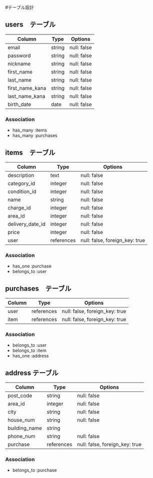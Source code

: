 
#テーブル設計

## users　テーブル

| Column          | Type   | Options     | 
| --------------- | ------ | ----------- | 
| email           | string | null: false | 
| password        | string | null: false | 
| nickname        | string | null: false | 
| first_name      | string | null: false | 
| last_name       | string | null: false | 
| first_name_kana | string | null: false | 
| last_name_kana  | string | null: false |
| birth_date      |  date  | null: false |


### Association
 - has_many :items
 - has_many :purchases

## items　テーブル

| Column           | Type       | Options                       | 
| ---------------- | ---------- | ----------------------------- | 
| description      | text      | null: false                    | 
| category_id      | integer   | null: false                    | 
| condition_id     | integer   | null: false                    | 
| name             | string    | null: false                    |
| charge_id        | integer   | null: false                    | 
| area_id          | integer   | null: false                    | 
| delivery_date_id | integer   | null: false                    |
| price            | integer   | null: false                    |
| user             | references| null: false, foreign_key: true |

### Association
 - has_one :purchase
 - belongs_to :user

## purchases　テーブル

| Column | Type       | Options                        | 
| ------ | ---------- | ------------------------------ | 
| user   | references | null: false, foreign_key: true | 
| item   | references | null: false, foreign_key: true | 

### Association
  - belongs_to :user
  - belongs_to :item
  - has_one :address

## address テーブル

| Column        | Type       | Options                        | 
| ------------- | ---------- | ------------------------------ | 
| post_code     | string     | null: false                    |  
| area_id       | integer    | null: false                    |
| city          | string     | null: false                    |
| house_num     | string     | null: false                    |
| building_name | string     |                                |
| phone_num     | string     | null: false                    |
| purchase      | references | null: false, foreign_key: true |

### Association
  - belongs_to :purchase